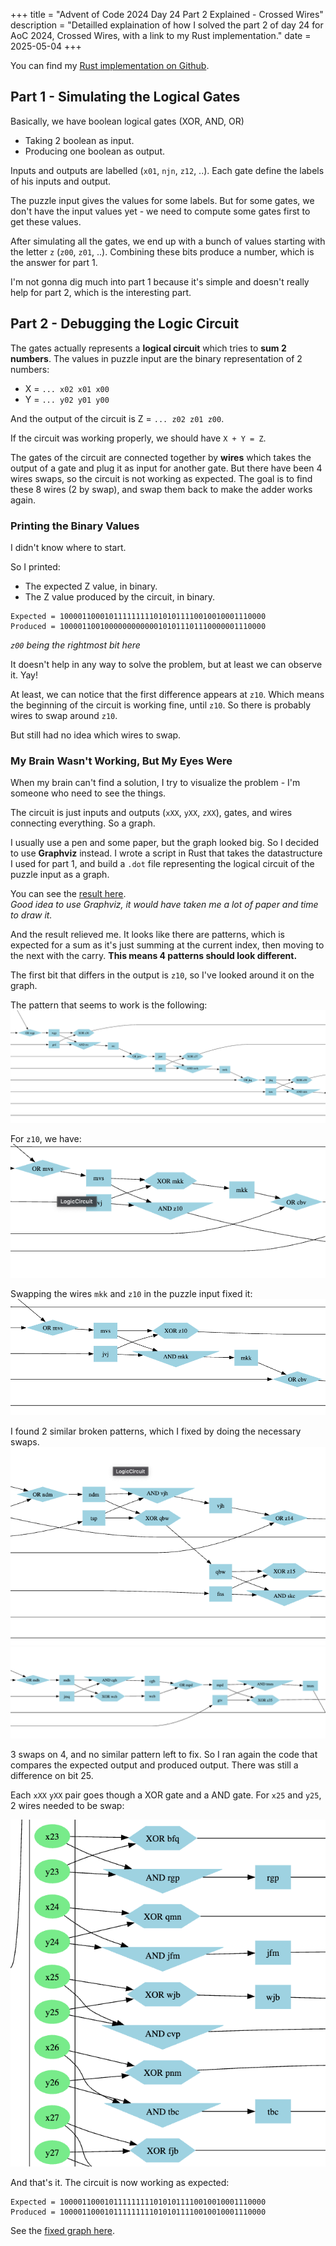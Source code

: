 +++
title = "Advent of Code 2024 Day 24 Part 2 Explained - Crossed Wires"
description = "Detailled explaination of how I solved the part 2 of day 24 for AoC 2024, Crossed Wires, with a link to my Rust implementation."
date = 2025-05-04
+++

You can find my [Rust implementation on Github](https://github.com/thothbaboon/advent_of_code/blob/master/src/y2024/day24/mod.rs).

## Part 1 - Simulating the Logical Gates

Basically, we have boolean logical gates (XOR, AND, OR)
- Taking 2 boolean as input.
- Producing one boolean as output.

Inputs and outputs are labelled (`x01`, `njn`, `z12`, ..). Each gate define the labels of his inputs and output.

The puzzle input gives the values for some labels. But for some gates, we don't have the input values yet - we need to compute some gates first to get these values.  

After simulating all the gates, we end up with a bunch of values starting with the letter `z` (`z00`, `z01`, ..).
Combining these bits produce a number, which is the answer for part 1.
 
I'm not gonna dig much into part 1 because it's simple and doesn't really help for part 2, which is the interesting part.

## Part 2 - Debugging the Logic Circuit

The gates actually represents a **logical circuit** which tries to **sum 2 numbers**.
The values in puzzle input are the binary representation of 2 numbers:
- X = `... x02 x01 x00`
- Y = `... y02 y01 y00`

And the output of the circuit is Z = `... z02 z01 z00`.

If the circuit was working properly, we should have `X + Y = Z`.

The gates of the circuit are connected together by **wires** which takes the output of a gate and plug it as input for another gate.
But there have been 4 wires swaps, so the circuit is not working as expected.
The goal is to find these 8 wires (2 by swap), and swap them back to make the adder works again.

### Printing the Binary Values

I didn't know where to start.

So I printed:
- The expected Z value, in binary.
- The Z value produced by the circuit, in binary.

```
Expected = 1000011000101111111110101011110010010001110000
Produced = 1000011001000000000000101011101110000001110000
```
*`z00` being the rightmost bit here*

It doesn't help in any way to solve the problem, but at least we can observe it. Yay! 

At least, we can notice that the first difference appears at `z10`. Which means the beginning of the circuit is working fine, until `z10`.
So there is probably wires to swap around `z10`.

But still had no idea which wires to swap.

### My Brain Wasn't Working, But My Eyes Were 

When my brain can't find a solution, I try to visualize the problem - I'm someone who need to see the things.

The circuit is just inputs and outputs (`xXX`, `yXX`, `zXX`), gates, and wires connecting everything. So a graph.

I usually use a pen and some paper, but the graph looked big. So I decided to use **Graphviz** instead. I wrote a script in Rust that takes the datastructure I used for part 1, and build a `.dot` file representing the logical circuit of the puzzle input as a graph.

You can see the [result here](https://raw.githubusercontent.com/thothbaboon/advent_of_code/refs/heads/master/src/y2024/day24/initial_day24.svg).  
*Good idea to use Graphviz, it would have taken me a lot of paper and time to draw it.* 

And the result relieved me. It looks like there are patterns, which is expected for a sum as it's just summing at the current index, then moving to the next with the carry. **This means 4 patterns should look different.**

The first bit that differs in the output is `z10`, so I've looked around it on the graph.

The pattern that seems to work is the following:
<img src="/advent_of_code_2024_day_24_part_2_explained/expected_pattern.png" />

For `z10`, we have:
<img src="/advent_of_code_2024_day_24_part_2_explained/broken_z10.png" />

Swapping the wires `mkk` and `z10` in the puzzle input fixed it:
<img src="/advent_of_code_2024_day_24_part_2_explained/fixed_z10.png" />

I found 2 similar broken patterns, which I fixed by doing the necessary swaps.
<img src="/advent_of_code_2024_day_24_part_2_explained/broken_z14.png" />
<img src="/advent_of_code_2024_day_24_part_2_explained/broken_z34.png" />

3 swaps on 4, and no similar pattern left to fix. So I ran again the code that compares the expected output and produced output. There was still a difference on bit 25.

Each `xXX` `yXX` pair goes though a XOR gate and a AND gate. For `x25` and `y25`, 2 wires needed to be swap:

<img src="/advent_of_code_2024_day_24_part_2_explained/x25_y25.png" />

And that's it. The circuit is now working as expected:
```
Expected = 1000011000101111111110101011110010010001110000
Produced = 1000011000101111111110101011110010010001110000
```

See the [fixed graph here](https://raw.githubusercontent.com/thothbaboon/advent_of_code/refs/heads/master/src/y2024/day24/day24.svg).
